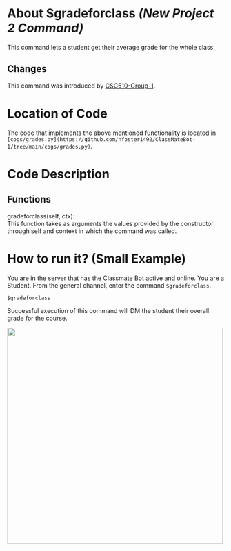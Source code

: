 # About $gradeforclass _(New Project 2 Command)_
This command lets a student get their average grade for the whole class.
## Changes

This command was introduced by [CSC510-Group-1](https://github.com/nfoster1492/ClassMateBot-1/).

# Location of Code
The code that implements the above mentioned functionality is located in `[cogs/grades.py](https://github.com/nfoster1492/ClassMateBot-1/tree/main/cogs/grades.py)`.

# Code Description
## Functions
gradeforclass(self, ctx): <br>
This function takes as arguments the values provided by the constructor through self and context in which the command was called.

# How to run it? (Small Example)
You are in the server that has the Classmate Bot active and online. You are a Student. From the general channel, enter the command `$gradeforclass`.

```
$gradeforclass
```
Successful execution of this command will DM the student their overall grade for the course.

<img src="https://github.com/nfoster1492/ClassMateBot-1/blob/main/data/proj2media/addGradeCategoryHelp.PNG?raw=true" width="500">
